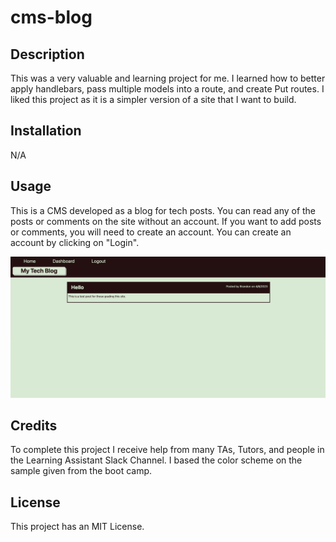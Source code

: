 # cms-blog

## Description

This was a very valuable and learning project for me. I learned how to better apply handlebars, pass multiple models into a route, and create Put routes. I liked this project as it is a simpler version of a site that I want to build. 

## Installation

N/A

## Usage

This is a CMS developed as a blog for tech posts. You can read any of the posts or comments on the site without an account. If you want to add posts or comments, you will need to create an account. You can create an account by clicking on "Login". 

![Homepage image](/public/images/Screenshot%202023-04-07%20at%2011.35.38%20PM.png)


## Credits

To complete this project I receive help from many TAs, Tutors, and people in the Learning Assistant Slack Channel. I based the color scheme on the sample given from the boot camp.

## License

This project has an MIT License.
